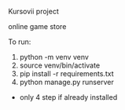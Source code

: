 Kursovii project

online game store

To run:
1. python -m venv venv
2. source venv/bin/activate
3. pip install -r requirements.txt
4. python manage.py runserver

* only 4 step if already installed 
